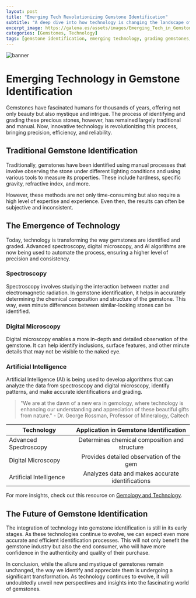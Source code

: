 ```yaml
---
layout: post
title: "Emerging Tech Revolutionizing Gemstone Identification"
subtitle: "A deep dive into how technology is changing the landscape of gemstone identification and grading"
excerpt_image: https://galena.es/assets/images/Emerging_Tech_in_Gemstone_Identification.png
categories: [Gemstones, Technology]
tags: [gemstone identification, emerging technology, grading gemstones, earth sciences]
---
```

![banner](https://galena.es/assets/images/Emerging_Tech_in_Gemstone_Identification.png)

# Emerging Technology in Gemstone Identification

Gemstones have fascinated humans for thousands of years, offering not only beauty but also mystique and intrigue. The process of identifying and grading these precious stones, however, has remained largely traditional and manual. Now, innovative technology is revolutionizing this process, bringing precision, efficiency, and reliability.

## Traditional Gemstone Identification

Traditionally, gemstones have been identified using manual processes that involve observing the stone under different lighting conditions and using various tools to measure its properties. These include hardness, specific gravity, refractive index, and more.

However, these methods are not only time-consuming but also require a high level of expertise and experience. Even then, the results can often be subjective and inconsistent.

## The Emergence of Technology

Today, technology is transforming the way gemstones are identified and graded. Advanced spectroscopy, digital microscopy, and AI algorithms are now being used to automate the process, ensuring a higher level of precision and consistency.

### Spectroscopy

Spectroscopy involves studying the interaction between matter and electromagnetic radiation. In gemstone identification, it helps in accurately determining the chemical composition and structure of the gemstone. This way, even minute differences between similar-looking stones can be identified.

### Digital Microscopy

Digital microscopy enables a more in-depth and detailed observation of the gemstone. It can help identify inclusions, surface features, and other minute details that may not be visible to the naked eye.

### Artificial Intelligence

Artificial Intelligence (AI) is being used to develop algorithms that can analyze the data from spectroscopy and digital microscopy, identify patterns, and make accurate identifications and grading.

> "We are at the dawn of a new era in gemology, where technology is enhancing our understanding and appreciation of these beautiful gifts from nature." - Dr. George Rossman, Professor of Mineralogy, Caltech

| Technology        | Application in Gemstone Identification |
| ----------------- |:-------------------------------------:|
| Advanced Spectroscopy | Determines chemical composition and structure |
| Digital Microscopy | Provides detailed observation of the gem |
| Artificial Intelligence | Analyzes data and makes accurate identifications |

For more insights, check out this resource on [Gemology and Technology](https://www.gia.edu/gemology-gem-description).

## The Future of Gemstone Identification

The integration of technology into gemstone identification is still in its early stages. As these technologies continue to evolve, we can expect even more accurate and efficient identification processes. This will not only benefit the gemstone industry but also the end consumer, who will have more confidence in the authenticity and quality of their purchase.

In conclusion, while the allure and mystique of gemstones remain unchanged, the way we identify and appreciate them is undergoing a significant transformation. As technology continues to evolve, it will undoubtedly unveil new perspectives and insights into the fascinating world of gemstones.